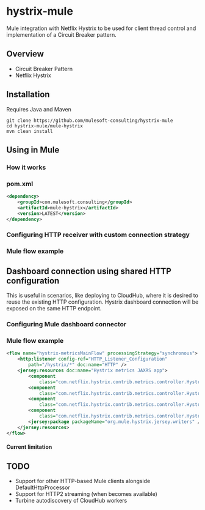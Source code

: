 # hystrix-mule
Mule integration with Netflix Hystrix to be used for client thread control and implementation of a Circuit Breaker pattern.

## Overview
- Circuit Breaker Pattern
- Netflix Hystrix

## Installation
Requires Java and Maven
```
git clone https://github.com/mulesoft-consulting/hystrix-mule
cd hystrix-mule/mule-hystrix
mvn clean install
```

## Using in Mule
### How it works

### pom.xml
```xml
<dependency>
	<groupId>com.mulesoft.consulting</groupId>
	<artifactId>mule-hystrix</artifactId>
	<version>LATEST</version>
</dependency>
```

### Configuring HTTP receiver with custom connection strategy

### Mule flow example

## Dashboard connection using shared HTTP configuration
This is useful in scenarios, like deploying to CloudHub, where it is desired to reuse the existing HTTP configuration. Hystrix dashboard connection will be exposed on the same HTTP endpoint.

### Configuring Mule dashboard connector

### Mule flow example
```xml
<flow name="hystrix-metricsMainFlow" processingStrategy="synchronous">
	<http:listener config-ref="HTTP_Listener_Configuration"
		path="/hystrix/*" doc:name="HTTP" />
	<jersey:resources doc:name="Hystrix metrics JAXRS app">
		<component
			class="com.netflix.hystrix.contrib.metrics.controller.HystrixConfigSseController" />
		<component
			class="com.netflix.hystrix.contrib.metrics.controller.HystrixMetricsStreamController" />
		<component
			class="com.netflix.hystrix.contrib.metrics.controller.HystrixRequestEventsSseController" />
		<component
			class="com.netflix.hystrix.contrib.metrics.controller.HystrixUtilizationSseController" />
		<jersey:package packageName="org.mule.hystrix.jersey.writers" />
	</jersey:resources>
</flow>
```
#### Current limitation

## TODO
- Support for other HTTP-based Mule clients alongside DefaultHttpProcessor
- Support for HTTP2 streaming (when becomes available)
- Turbine autodiscovery of CloudHub workers
